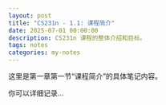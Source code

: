 ```yaml
---
layout: post
title: "CS231n - 1.1: 课程简介"
date: 2025-07-01 00:00:00
description: CS231n 课程的整体介绍和目标。
tags: notes
categories: my-notes
---
```


这里是第一章第一节“课程简介”的具体笔记内容。

你可以详细记录...
